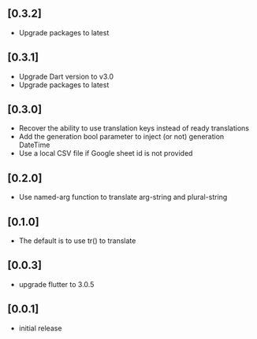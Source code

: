 ## [0.3.2]
- Upgrade packages to latest

## [0.3.1]
- Upgrade Dart version to v3.0
- Upgrade packages to latest

## [0.3.0]
- Recover the ability to use translation keys instead of ready translations
- Add the generation bool parameter to inject (or not) generation DateTime
- Use a local CSV file if Google sheet id is not provided

## [0.2.0]
- Use named-arg function to translate arg-string and plural-string

## [0.1.0]
- The default is to use tr() to translate

## [0.0.3]
- upgrade flutter to 3.0.5

## [0.0.1]
- initial release
